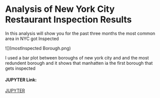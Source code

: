 # Analysis of New York City Restaurant Inspection Results

In this analysis will show you for the past three months the most common area in NYC  got Inspected

![](mostInspected Borough.png)

I used a bar plot between boroughs of new york city and and the most redundent borough
and it shows that manhatten ia the first borough that gets inspected

#### JUPYTER Link:
[JUPYTER](https://drive.google.com/drive/u/1/folders/1qk71fsVZMSg5jY8G7DyX2RpLi52ttkbg)

